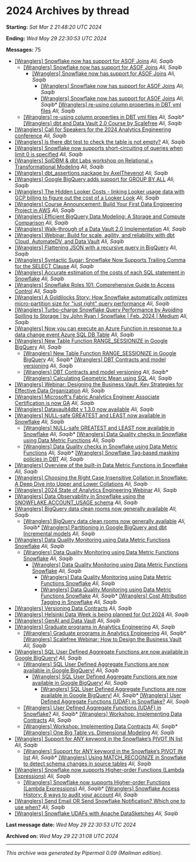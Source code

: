 



2024 Archives by thread
=======================




**Starting:** *Sat Mar 2 21:48:20 UTC 2024*  

**Ending:** *Wed May 29 22:30:53 UTC 2024*  

**Messages:** 75
* [[Wranglers] Snowflake now has support for ASOF Joins](000000.html)
*Ali, Saqib*
	+ [[Wranglers] Snowflake now has support for ASOF Joins](000054.html)
	*Ali, Saqib*
		- [[Wranglers] Snowflake now has support for ASOF Joins](000067.html)
		*Ali, Saqib*
			* [[Wranglers] Snowflake now has support for ASOF Joins](000068.html)
			*Ali, Saqib*
			* [[Wranglers] Snowflake now has support for ASOF Joins](000070.html)
			*Ali, Saqib** [[Wranglers] re-using column properties in DBT yml files](000001.html)
*Ali, Saqib*
	+ [[Wranglers] re-using column properties in DBT yml files](000002.html)
	*Ali, Saqib** [[Wranglers] dbt and Data Vault 2.0 Course by Scalefree](000003.html)
*Ali, Saqib*
* [[Wranglers] Call for Speakers for the 2024 Analytics Engineering conference](000004.html)
*Ali, Saqib*
* [[Wranglers] Is there dbt test to check the table is not empty?](000005.html)
*Ali, Saqib*
* [[Wranglers] Snowflake now supports short-circuiting of queries when limit 0 is specified](000006.html)
*Ali, Saqib*
* [[Wranglers] SqlDBM & dbt Labs workshop on Relational + Transformational Modeling](000007.html)
*Ali, Saqib*
* [[Wranglers] dbt\_assertions package by AxelThevenot](000008.html)
*Ali, Saqib*
* [[Wranglers] Google BigQuery adds support for GROUP BY ALL](000009.html)
*Ali, Saqib*
* [[Wranglers] The Hidden Looker Costs - linking Looker usage data with GCP billing to figure out the cost of a Looker Look](000010.html)
*Ali, Saqib*
* [[Wranglers] Course Announcement: Build Your First Data Engineering Project in AWS](000011.html)
*Ali, Saqib*
* [[Wranglers] Efficient BigQuery Data Modeling: A Storage and Compute Comparison](000012.html)
*Ali, Saqib*
* [[Wranglers] Walk-through of a Data Vault 2.0 Implementation](000013.html)
*Ali, Saqib*
* [[Wranglers] Webinar: Build for scale, agility, and reliability with dbt Cloud, AutomateDV, and Data Vault](000014.html)
*Ali, Saqib*
* [[Wranglers] Flattening JSON with a recursive query in BigQuery](000015.html)
*Ali, Saqib*
* [[Wranglers] Syntactic Sugar: Snowflake Now Supports Trailing Comma for the SELECT Clause](000016.html)
*Ali, Saqib*
* [[Wranglers] Accurate estimation of the costs of each SQL statement in Snowflake](000017.html)
*Ali, Saqib*
* [[Wranglers] Snowflake Roles 101: Comprehensive Guide to Access Control](000018.html)
*Ali, Saqib*
* [[Wranglers] A Goldilocks Story: How Snowflake automatically optimizes micro-partition size for "just right" query performance](000019.html)
*Ali, Saqib*
* [[Wranglers] Turbo-charge Snowflake Query Performance by Avoiding Spilling to Storage \| by John Ryan \| Snowflake \| Feb, 2024 \| Medium](000020.html)
*Ali, Saqib*
* [[Wranglers] Now you can execute an Azure Function in response to a data change event Azure SQL DB Table](000021.html)
*Ali, Saqib*
* [[Wranglers] New Table Function RANGE\_SESSIONIZE in Google BigQuery](000022.html)
*Ali, Saqib*
	+ [[Wranglers] New Table Function RANGE\_SESSIONIZE in Google BigQuery](000023.html)
	*Ali, Saqib** [[Wranglers] DBT Contracts and model versioning](000024.html)
*Ali, Saqib*
	+ [[Wranglers] DBT Contracts and model versioning](000042.html)
	*Ali, Saqib** [[Wranglers] Calculating Geometric Mean using SQL](000025.html)
*Ali, Saqib*
* [[Wranglers] Webinar: Designing the Business Vault. Key Strategies for Effective Data Organization](000026.html)
*Ali, Saqib*
* [[Wranglers] Microsoft's Fabric Analytics Engineer Associate Certification is now GA](000027.html)
*Ali, Saqib*
* [[Wranglers] Datavault4dbt v 1.3.0 now available](000028.html)
*Ali, Saqib*
* [[Wranglers] NULL-safe GREATEST and LEAST now available in Snowflake](000029.html)
*Ali, Saqib*
	+ [[Wranglers] NULL-safe GREATEST and LEAST now available in Snowflake](000030.html)
	*Ali, Saqib** [[Wranglers] Data Quality checks in Snowflake using Data Metric Functions](000031.html)
*Ali, Saqib*
	+ [[Wranglers] Data Quality checks in Snowflake using Data Metric Functions](000033.html)
	*Ali, Saqib** [[Wranglers] Snowflake Tag-based masking policies in DBT](000032.html)
*Ali, Saqib*
* [[Wranglers] Overview of the built-in Data Metric Functions in Snowflake](000034.html)
*Ali, Saqib*
* [[Wranglers] Choosing the Right Case Insensitive Collation in Snowflake: A Deep Dive into Upper and Lower Collations](000035.html)
*Ali, Saqib*
* [[Wranglers] 2024 State of Analytics Engineering Webinar](000036.html)
*Ali, Saqib*
* [[Wranglers] Data Observability in Snowflake using the SNOWFLAKE.ACCOUNT\_USAGE schema](000037.html)
*Ali, Saqib*
* [[Wranglers] BigQuery data clean rooms now generally available](000038.html)
*Ali, Saqib*
	+ [[Wranglers] BigQuery data clean rooms now generally available](000047.html)
	*Ali, Saqib** [[Wranglers] Partitioning in Google BigQuery and dbt Incremental models](000039.html)
*Ali, Saqib*
* [[Wranglers] Data Quality Monitoring using Data Metric Functions Snowflake](000040.html)
*Ali, Saqib*
	+ [[Wranglers] Data Quality Monitoring using Data Metric Functions Snowflake](000041.html)
	*Ali, Saqib*
		- [[Wranglers] Data Quality Monitoring using Data Metric Functions Snowflake](000050.html)
		*Ali, Saqib*
			* [[Wranglers] Data Quality Monitoring using Data Metric Functions Snowflake](000056.html)
			*Ali, Saqib*
			* [[Wranglers] Data Quality Monitoring using Data Metric Functions Snowflake](000059.html)
			*Ali, Saqib** [[Wranglers] Cost Attribution Tagging in Snowflake](000043.html)
*Ali, Saqib*
* [[Wranglers] Versioning Data Contracts](000044.html)
*Ali, Saqib*
* [[Wranglers] Helsinki Data Week is being planned for Oct 2024](000045.html)
*Ali, Saqib*
* [[Wranglers] GenAI and Data Vault](000046.html)
*Ali, Saqib*
* [[Wranglers] Graduate programs in Analytics Engineering](000048.html)
*Ali, Saqib*
	+ [[Wranglers] Graduate programs in Analytics Engineering](000051.html)
	*Ali, Saqib** [[Wranglers] Scalefree Webinar: How to Design the Business Vault](000049.html)
*Ali, Saqib*
* [[Wranglers] SQL User Defined Aggregate Functions are now available in Google BigQuery!](000052.html)
*Ali, Saqib*
	+ [[Wranglers] SQL User Defined Aggregate Functions are now available in Google BigQuery!](000053.html)
	*Ali, Saqib*
		- [[Wranglers] SQL User Defined Aggregate Functions are now available in Google BigQuery!](000055.html)
		*Ali, Saqib*
			* [[Wranglers] SQL User Defined Aggregate Functions are now available in Google BigQuery!](000066.html)
			*Ali, Saqib** [[Wranglers] User Defined Aggregate Functions (UDAF) in Snowflake?](000057.html)
*Ali, Saqib*
	+ [[Wranglers] User Defined Aggregate Functions (UDAF) in Snowflake?](000064.html)
	*Ali, Saqib** [[Wranglers] Workshop: Implementing Data Contracts](000058.html)
*Ali, Saqib*
	+ [[Wranglers] Workshop: Implementing Data Contracts](000072.html)
	*Ali, Saqib** [[Wranglers] One Big Table vs. Dimensional Modeling](000060.html)
*Ali, Saqib*
* [[Wranglers] Support for ANY keyword in the Snowflake’s PIVOT IN list](000061.html)
*Ali, Saqib*
	+ [[Wranglers] Support for ANY keyword in the Snowflake’s PIVOT IN list](000063.html)
	*Ali, Saqib** [[Wranglers] Using MATCH\_RECOGNIZE in Snowflake to detect schema changes in source tables](000062.html)
*Ali, Saqib*
* [[Wranglers] Snowflake now supports Higher-order Functions (Lambda Expressions)](000065.html)
*Ali, Saqib*
	+ [[Wranglers] Snowflake now supports Higher-order Functions (Lambda Expressions)](000069.html)
	*Ali, Saqib** [[Wranglers] Snowflake Access History: 8 ways to audit your account](000071.html)
*Ali, Saqib*
* [[Wranglers] Send Email OR Send Snowflake Notification? Which one to use when?](000073.html)
*Ali, Saqib*
* [[Wranglers] Snowflake UDAFs with Apache DataSketches](000074.html)
*Ali, Saqib*



**Last message date:**
*Wed May 29 22:30:53 UTC 2024*  

**Archived on:** *Wed May 29 22:31:08 UTC 2024*






---


*This archive was generated by
 Pipermail 0.09 (Mailman edition).*












